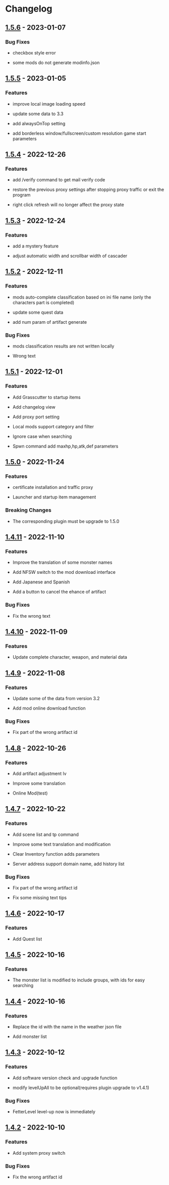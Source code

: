 # Changelog

## [1.5.6] - 2023-01-07

### Bug Fixes

- checkbox style error

- some mods do not generate modinfo.json

## [1.5.5] - 2023-01-05

### Features

- improve local image loading speed

- update some data to 3.3

- add alwaysOnTop setting

- add borderless window/fullscreen/custom resolution game start parameters

## [1.5.4] - 2022-12-26

### Features

- add /verify command to get mail verify code

- restore the previous proxy settings after stopping proxy traffic or exit the program

- right click refresh will no longer affect the proxy state

## [1.5.3] - 2022-12-24

### Features

- add a mystery feature

- adjust automatic width and scrollbar width of cascader

## [1.5.2] - 2022-12-11

### Features

- mods auto-complete classification based on ini file name (only the characters part is completed)

- update some quest data

- add num param of artifact generate

### Bug Fixes

- mods classification results are not written locally

- Wrong text

## [1.5.1] - 2022-12-01

### Features

- Add Grasscutter to startup items

- Add changelog view

- Add proxy port setting

- Local mods support category and filter

- Ignore case when searching

- Spwn command add maxhp,hp,atk,def parameters

## [1.5.0] - 2022-11-24

### Features

- certificate installation and traffic proxy

- Launcher and startup item management

### Breaking Changes

- The corresponding plugin must be upgrade to 1.5.0

## [1.4.11] - 2022-11-10

### Features

- Improve the translation of some monster names

- Add NFSW switch to the mod download interface

- Add Japanese and Spanish

- Add a button to cancel the ehance of artifact

### Bug Fixes

- Fix the wrong text

## [1.4.10] - 2022-11-09

### Features

- Update complete character, weapon, and material data

## [1.4.9] - 2022-11-08

### Features

- Update some of the data from version 3.2

- Add mod online download function

### Bug Fixes

- Fix part of the wrong artifact id

## [1.4.8] - 2022-10-26

### Features

- Add artifact adjustment lv

- Improve some translation

- Online Mod(test)

## [1.4.7] - 2022-10-22

### Features

- Add scene list and tp command

- Improve some text translation and modification

- Clear Inventory function adds parameters

- Server address support domain name, add history list

### Bug Fixes

- Fix part of the wrong artifact id

- Fix some missing text tips

## [1.4.6] - 2022-10-17

### Features

- Add Quest list

## [1.4.5] - 2022-10-16

### Features

- The monster list is modified to include groups, with ids for easy searching

## [1.4.4] - 2022-10-16

### Features

- Replace the id with the name in the weather json file

- Add monster list

## [1.4.3] - 2022-10-12

### Features

- Add software version check and upgrade function

- modify levelUpAll to be optional(requires plugin upgrade to v1.4.1)

### Bug Fixes

- FetterLevel level-up now is immediately

## [1.4.2] - 2022-10-10

### Features

- Add system proxy switch

### Bug Fixes

- Fix the wrong artifact id

[1.5.6]: https://github.com/jianxingxuejian/grasscutter-tools/compare/v1.5.5...v1.5.6
[1.5.5]: https://github.com/jianxingxuejian/grasscutter-tools/compare/v1.5.4...v1.5.5
[1.5.4]: https://github.com/jianxingxuejian/grasscutter-tools/compare/v1.5.3...v1.5.4
[1.5.3]: https://github.com/jianxingxuejian/grasscutter-tools/compare/v1.5.2...v1.5.3
[1.5.2]: https://github.com/jianxingxuejian/grasscutter-tools/compare/v1.5.1...v1.5.2
[1.5.1]: https://github.com/jianxingxuejian/grasscutter-tools/compare/v1.5.0...v1.5.1
[1.5.0]: https://github.com/jianxingxuejian/grasscutter-tools/compare/v1.4.11...v1.5.0
[1.4.11]: https://github.com/jianxingxuejian/grasscutter-tools/compare/v1.4.10...v1.4.11
[1.4.10]: https://github.com/jianxingxuejian/grasscutter-tools/compare/v1.4.9...v1.4.10
[1.4.9]: https://github.com/jianxingxuejian/grasscutter-tools/compare/v1.4.8...v1.4.9
[1.4.8]: https://github.com/jianxingxuejian/grasscutter-tools/compare/v1.4.7...v1.4.8
[1.4.7]: https://github.com/jianxingxuejian/grasscutter-tools/compare/v1.4.6...v1.4.7
[1.4.6]: https://github.com/jianxingxuejian/grasscutter-tools/compare/v1.4.5...v1.4.6
[1.4.5]: https://github.com/jianxingxuejian/grasscutter-tools/compare/v1.4.4...v1.4.5
[1.4.4]: https://github.com/jianxingxuejian/grasscutter-tools/compare/v1.4.3...v1.4.4
[1.4.3]: https://github.com/jianxingxuejian/grasscutter-tools/compare/v1.4.2...v1.4.3
[1.4.2]: https://github.com/jianxingxuejian/grasscutter-tools/releases/tag/v1.4.2

